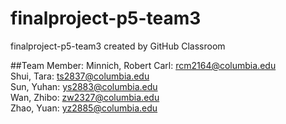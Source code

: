 # finalproject-p5-team3
finalproject-p5-team3 created by GitHub Classroom

##Team Member:
Minnich, Robert Carl: rcm2164@columbia.edu  
Shui, Tara: ts2837@columbia.edu  
Sun, Yuhan: ys2883@columbia.edu  
Wan, Zhibo: zw2327@columbia.edu  
Zhao, Yuan: yz2885@columbia.edu  
